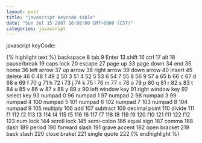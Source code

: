 ```yaml
---
layout: post
title: "javascript keycode table"
date: "Sun Jul 15 2007 16:08:00 GMT+0800 (CST)"
categories: javascript
---
```


javascript keyCode:

{% highlight text %}
backspace               8
tab                     9
Enter                   13
shift                   16
ctrl                    17
alt                     18
pause/break             19
caps lock               20
escape                  27
page up                 33
page down               34
end                     35
home                    36
left arrow              37
up arrow                38
right arrow             39
down arrow              40
insert                  45
delete                  46
0                       48
1                       49
2                       50
3                       51
4                       52
5                       53
6                       54
7                       55
8                       56
9                       57
a                       65
b                       66
c                       67
d                       68
e                       69
f                       70
g                       71
h                       72
i                       73
j                       74
k                       75
l                       76
m                       77
n                       78
o                       79
p                       80
q                       81
r                       82
s                       83
t                       84
u                       85
v                       86
w                       87
x                       88
y                       89
z                       90
left window key         91
right window key        92
select key              93
numpad 0                96
numpad 1                97
numpad 2                98
numpad 3                99
numpad 4                100
numpad 5                101
numpad 6                102
numpad 7                103
numpad 8                104
numpad 9                105
multiply                106
add                     107
subtract                109
decimal point           110
divide                  111
f1                      112
f2                      113
f3                      114
f4                      115
f5                      116
f6                      117
f7                      118
f8                      119
f9                      120
f10                     121
f11                     122
f12                     123
num lock                144
scroll lock             145
semi-colon              186
equal sign              187
comma                   188
dash                    189
period                  190
forward slash           191
grave accent            192
open bracket            219
back slash              220
close braket            221
single quote            222
{% endhighlight %}
